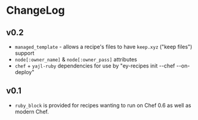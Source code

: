 # ChangeLog

## v0.2

* `managed_template` - allows a recipe's files to have `keep.xyz` ("keep files") support
* `node[:owner_name]` & `node[:owner_pass]` attributes
* `chef` + `yajl-ruby` dependencies for use by "ey-recipes init --chef --on-deploy"

## v0.1

* `ruby_block` is provided for recipes wanting to run on Chef 0.6 as well as modern Chef.